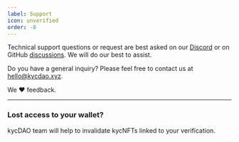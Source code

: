 ```yaml
---
label: Support
icon: unverified
order: -8
---
```


Technical support questions or request are best asked on our [Discord](https://discord.kycdao.xyz/) or on GitHub [discussions](https://github.com/orgs/kycdao/discussions). We will do our best to assist.

Do you have a general inquiry? Please feel free to contact us at hello@kycdao.xyz.

We ❤️ feedback.

---

### Lost access to your wallet?

kycDAO team will help to invalidate kycNFTs linked to your verification. 
